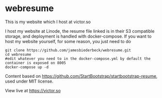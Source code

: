 # webresume

This is my website which I host at victor.so

I host my website at Linode, the resume file linked is in their S3 compatible storage, and deployment is handled with docker-compose.
If you want to host my website yourself, for some reason, you just need to do

    git clone https://github.com/jamesbiederbeck/webresume.git
    cd webresume
    #edit whatever you need to in the docker-compose.yml by default the container is exposed on 8005
    docker-compose up -d

Content based on https://github.com/StartBootstrap/startbootstrap-resume, used under MIT license.

View live at https://victor.so 
